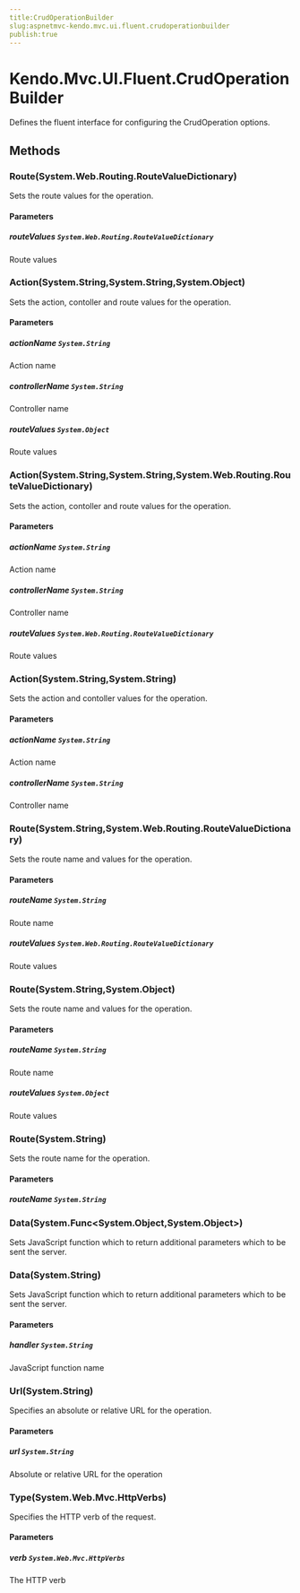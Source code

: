 ```yaml
---
title:CrudOperationBuilder
slug:aspnetmvc-kendo.mvc.ui.fluent.crudoperationbuilder
publish:true
---
```


# Kendo.Mvc.UI.Fluent.CrudOperationBuilder

Defines the fluent interface for configuring the CrudOperation options.

## Methods

### Route(System.Web.Routing.RouteValueDictionary)
Sets the route values for the operation.

#### Parameters

##### routeValues `System.Web.Routing.RouteValueDictionary`
Route values

### Action(System.String,System.String,System.Object)
Sets the action, contoller and route values for the operation.

#### Parameters

##### actionName `System.String`
Action name

##### controllerName `System.String`
Controller name

##### routeValues `System.Object`
Route values

### Action(System.String,System.String,System.Web.Routing.RouteValueDictionary)
Sets the action, contoller and route values for the operation.

#### Parameters

##### actionName `System.String`
Action name

##### controllerName `System.String`
Controller name

##### routeValues `System.Web.Routing.RouteValueDictionary`
Route values

### Action(System.String,System.String)
Sets the action and contoller values for the operation.

#### Parameters

##### actionName `System.String`
Action name

##### controllerName `System.String`
Controller name

### Route(System.String,System.Web.Routing.RouteValueDictionary)
Sets the route name and values for the operation.

#### Parameters

##### routeName `System.String`
Route name

##### routeValues `System.Web.Routing.RouteValueDictionary`
Route values

### Route(System.String,System.Object)
Sets the route name and values for the operation.

#### Parameters

##### routeName `System.String`
Route name

##### routeValues `System.Object`
Route values

### Route(System.String)
Sets the route name for the operation.

#### Parameters

##### routeName `System.String`

### Data(System.Func\<System.Object,System.Object\>)
Sets JavaScript function which to return additional parameters which to be sent the server.

### Data(System.String)
Sets JavaScript function which to return additional parameters which to be sent the server.

#### Parameters

##### handler `System.String`
JavaScript function name

### Url(System.String)
Specifies an absolute or relative URL for the operation.

#### Parameters

##### url `System.String`
Absolute or relative URL for the operation

### Type(System.Web.Mvc.HttpVerbs)
Specifies the HTTP verb of the request.

#### Parameters

##### verb `System.Web.Mvc.HttpVerbs`
The HTTP verb